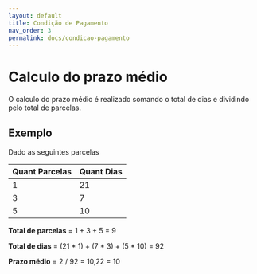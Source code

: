 ```yaml
---
layout: default
title: Condição de Pagamento
nav_order: 3
permalink: docs/condicao-pagamento
---
```


# Calculo do prazo médio

O calculo do prazo médio é realizado somando o total de dias e dividindo pelo total de parcelas.

## Exemplo

Dado as seguintes parcelas

| Quant Parcelas | Quant Dias |
| :------------- | :--------- |
| 1              | 21         |
| 3              | 7          |
| 5              | 10         |

**Total de parcelas** = 1 + 3 + 5 = 9

**Total de dias** = (21 \* 1) + (7 \* 3) + (5 \* 10) = 92

**Prazo médio** = 2 / 92 = 10,22 = 10
